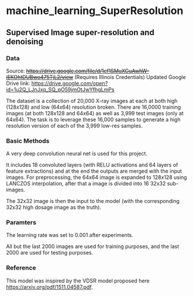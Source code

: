 # machine_learning_SuperResolution
## Supervised Image super-resolution and denoising

### Data
Source: ~~https://drive.google.com/file/d/1cf1SMuXGuAwhW-iEKOhtDUBwo475TjL2/view~~ (Requires Illinois Credentials)
Updated Google Drive link: https://drive.google.com/open?id=1u2Q_LJnJxq_SQ_pO59jmOtJwYfhgLmPs

The dataset is a collection of 20,000 X-ray images at each at both high (128x128) and low (64x64) resolution broken. There are 16,0000 training images (at both 128x128 and 64x64) as well as 3,999 test images (only at 64x64). The task is to leverage these 16,000 samples to generate a high resolution version of each of the 3,999 low-res samples.

### Basic Methods
A very deep convolution neural net is used for this project.

It includes 18 convoluted layers (with RELU activations and 64 layers of feature extractions) and at the end the outputs are merged with the input images. For preprocessing, the 64x64 image is expanded to 128x128 using LANCZOS interpolation, after that a image is divided into 16 32x32 sub-images.

The 32x32 image is then the input to the model (with the corresponding 32x32 high dosage image as the truth).

### Paramters
The learning rate was set to 0.001 after experiments. 

All but the last 2000 images are used for training purposes, and the last 2000 are used for testing purposes.

### Reference
This model was inspired by the VDSR model proposed here https://arxiv.org/pdf/1511.04587.pdf.
